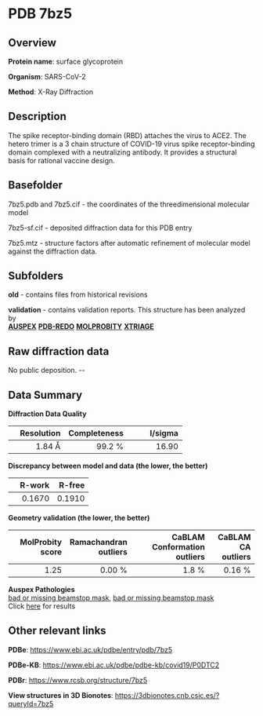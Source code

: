 # PDB 7bz5

## Overview

**Protein name**: surface glycoprotein

**Organism**: SARS-CoV-2

**Method**: X-Ray Diffraction

## Description

The spike receptor-binding domain (RBD) attaches the virus to ACE2. The hetero trimer is a 3 chain structure of COVID-19 virus spike receptor-binding domain complexed with a neutralizing antibody. It provides a structural basis for rational vaccine design.

## Basefolder

7bz5.pdb and 7bz5.cif - the coordinates of the threedimensional molecular model

7bz5-sf.cif - deposited diffraction data for this PDB entry

7bz5.mtz - structure factors after automatic refinement of molecular model against the diffraction data.

## Subfolders



**old** - contains files from historical revisions

**validation** - contains validation reports. This structure has been analyzed by <br>[**AUSPEX**](https://github.com/thorn-lab/coronavirus_structural_task_force/tree/master/pdb/surface_glycoprotein/SARS-CoV-2/7bz5/validation/auspex) [**PDB-REDO**](https://github.com/thorn-lab/coronavirus_structural_task_force/tree/master/pdb/surface_glycoprotein/SARS-CoV-2/7bz5/validation/pdb-redo) [**MOLPROBITY**](https://github.com/thorn-lab/coronavirus_structural_task_force/tree/master/pdb/surface_glycoprotein/SARS-CoV-2/7bz5/validation/molprobity) [**XTRIAGE**](https://github.com/thorn-lab/coronavirus_structural_task_force/blob/master/pdb/surface_glycoprotein/SARS-CoV-2/7bz5/validation/Xtriage_output.log)   



## Raw diffraction data

No public deposition. --<br> 

## Data Summary
**Diffraction Data Quality**

|   | Resolution | Completeness| I/sigma |
|---|-------------:|----------------:|--------------:|
|   |1.84 Å|99.2  %|<img width=50/>16.90|

**Discrepancy between model and data (the lower, the better)**

|   | **R-work**| **R-free**   
|---|-------------:|----------------:|           
||  0.1670|  0.1910|

**Geometry validation (the lower, the better)**

|   |**MolProbity<br>score**| **Ramachandran<br>outliers** | **CaBLAM<br>Conformation outliers** | **CaBLAM<br>CA outliers** |
|---|-------------:|----------------:|----------------:|----------------:|
||  1.25|  0.00 %|1.8 %|0.16 %|

**Auspex Pathologies**<br> [bad or missing beamstop mask](https://www.auspex.de/pathol/#2), [bad or missing beamstop mask](https://www.auspex.de/pathol/#2)<br>Click [here](https://github.com/thorn-lab/coronavirus_structural_task_force/blob/master/pdb/surface_glycoprotein/SARS-CoV-2/7bz5/validation/auspex/7bz5_auspex_comments.txt)  for results

 



## Other relevant links 
**PDBe**:  https://www.ebi.ac.uk/pdbe/entry/pdb/7bz5

**PDBe-KB**: https://www.ebi.ac.uk/pdbe/pdbe-kb/covid19/P0DTC2 
 
**PDBr**: https://www.rcsb.org/structure/7bz5 

**View structures in 3D Bionotes**: https://3dbionotes.cnb.csic.es/?queryId=7bz5

